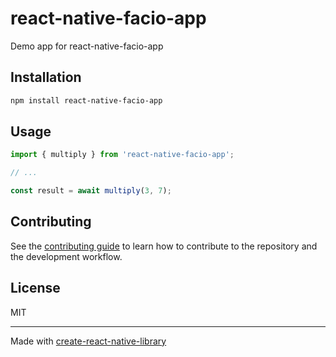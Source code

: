 # react-native-facio-app

Demo app for react-native-facio-app

## Installation

```sh
npm install react-native-facio-app
```

## Usage

```js
import { multiply } from 'react-native-facio-app';

// ...

const result = await multiply(3, 7);
```

## Contributing

See the [contributing guide](CONTRIBUTING.md) to learn how to contribute to the repository and the development workflow.

## License

MIT

---

Made with [create-react-native-library](https://github.com/callstack/react-native-builder-bob)
